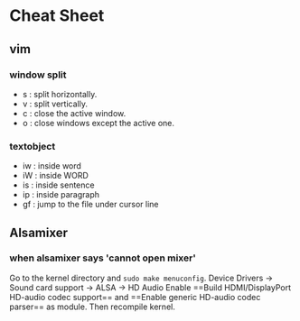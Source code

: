 # Cheat Sheet

## vim

### window split

- <c-w>s : split horizontally.
- <c-w>v : split vertically.
- <c-w>c : close the active window.
- <c-w>o : close windows except the active one.

### textobject

- iw : inside word
- iW : inside WORD
- is : inside sentence
- ip : inside paragraph
- gf : jump to the file under cursor line

## Alsamixer

### when alsamixer says 'cannot open mixer'

Go to the kernel directory and `sudo make menuconfig`.
Device Drivers -> Sound card support -> ALSA -> HD Audio
Enable ==Build HDMI/DisplayPort HD-audio codec support== and ==Enable generic HD-audio codec parser== as module.
Then recompile kernel.

